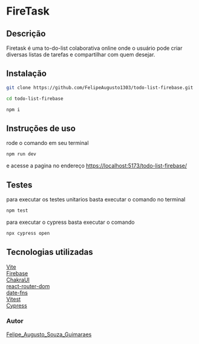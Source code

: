 # FireTask

## Descrição

Firetask é uma to-do-list colaborativa online onde o usuário pode criar diversas listas de tarefas e compartilhar com quem desejar.

## Instalação

```bash
git clone https://github.com/FelipeAugusto1303/todo-list-firebase.git
```

```bash
cd todo-list-firebase
```

```bash
npm i
```

## Instruções de uso

rode o comando em seu terminal

```bash
npm run dev
```

e acesse a pagina no endereço [https://localhost:5173/todo-list-firebase/](https://localhost:5173/todo-list-firebase/)

## Testes

para executar os testes unitarios basta executar o comando no terminal

```bash
npm test
```

para executar o cypress basta executar o comando

```bash
npx cypress open
```

## Tecnologias utilizadas

[Vite](https://vitejs.dev) <br>
[Firebase](https://firebase.google.com/?hl=pt-br) <br>
[ChakraUI](https://chakra-ui.com)<br>
[react-router-dom](https://reactrouter.com/en/main)<br>
[date-fns](https://date-fns.org)<br>
[Vitest](https://vitest.dev)<br>
[Cypress](https://docs.cypress.io/guides/getting-started/installing-cypress)<br>

### Autor

[Felipe_Augusto_Souza_Guimaraes](https://www.linkedin.com/in/fasguimaraes/)
